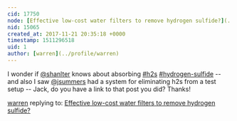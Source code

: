 ```yaml
---
cid: 17750
node: [Effective low-cost water filters to remove hydrogen sulfide?](../notes/gretchengehrke/10-19-2017/effective-low-cost-water-filters-to-remove-hydrogen-sulfide)
nid: 15065
created_at: 2017-11-21 20:35:18 +0000
timestamp: 1511296518
uid: 1
author: [warren](../profile/warren)
---
```


I wonder if [@shanlter](/profile/shanlter) knows about absorbing [#h2s](/tag/h2s) [#hydrogen-sulfide](/tag/hydrogen-sulfide) -- and also I saw [@jsummers](/profile/jsummers) had a system for eliminating h2s from a test setup -- Jack, do you have a link to that post you did? Thanks!

[warren](../profile/warren) replying to: [Effective low-cost water filters to remove hydrogen sulfide?](../notes/gretchengehrke/10-19-2017/effective-low-cost-water-filters-to-remove-hydrogen-sulfide)

